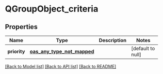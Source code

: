 # QGroupObject_criteria
## Properties

| Name | Type | Description | Notes |
|------------ | ------------- | ------------- | -------------|
| **priority** | [**oas_any_type_not_mapped**](.md) |  | [default to null] |

[[Back to Model list]](../README.md#documentation-for-models) [[Back to API list]](../README.md#documentation-for-api-endpoints) [[Back to README]](../README.md)

